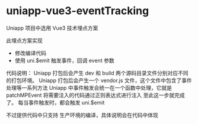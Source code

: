 # uniapp-vue3-eventTracking

Uniapp 项目中选用 Vue3 技术埋点方案

此埋点方案实现

- 修改编译代码
- 使用 uni.$emit 触发事件，回调 event 参数

代码说明：
Uniapp 打包后会产生 dev 和 build 两个源码目录文件分别对应不同的打包环境。
Uniapp 打包后会产生一个 vendor.js 文件，这个文件中包含了事件处理等一系列方法
Uniapp 中事件触发会统一在一个函数中处理，它就是 patchMPEvent
将需要注入的代码通过正则表达式进行注入
至此这一步就完成了。
每当事件触发时，都会触发 uni.$emit

不过提供代码中只支持 生产环境的编译，具体说明会在代码中体现
